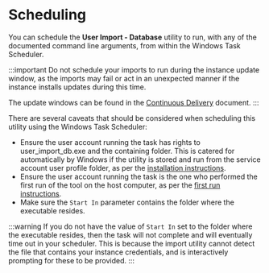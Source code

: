 # Scheduling

You can schedule the **User Import - Database** utility to run, with any of the documented command line arguments, from within the Windows Task Scheduler.

:::important
Do not schedule your imports to run during the instance update window, as the imports may fail or act in an unexpected manner if the instance installs updates during this time.

The update windows can be found in the [Continuous Delivery](hornbill-cloud/continuous-delivery#hornbill-update-deployment-process) document.
:::

There are several caveats that should be considered when scheduling this utility using the Windows Task Scheduler:

- Ensure the user account running the task has rights to user_import_db.exe and the containing folder. This is catered for automatically by Windows if the utility is stored and run from the service account user profile folder, as per the [installation instructions](/data-imports-guide/users/database/overview#installation).
- Ensure the user account running the task is the one who performed the first run of the tool on the host computer, as per the [first run instructions](/data-imports-guide/users/database/command#first-run).
- Make sure the `Start In` parameter contains the folder where the executable resides.

:::warning
If you do not have the value of `Start In` set to the folder where the executable resides, then the task will not complete and will eventually time out in your scheduler. This is because the import utility cannot detect the file that contains your instance credentials, and is interactively prompting for these to be provided.
:::